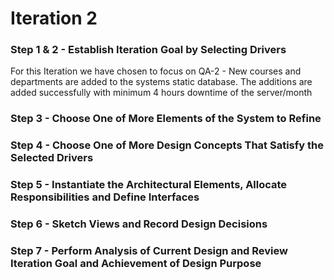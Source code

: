 # Iteration 2
### Step 1 & 2 - Establish Iteration Goal by Selecting Drivers
For this Iteration we have chosen to focus on QA-2 - New courses and departments are added to the systems static database. The additions are added successfully with minimum 4 hours downtime of the server/month
### Step 3 - Choose One of More Elements of the System to Refine
### Step 4 - Choose One of More Design Concepts That Satisfy the Selected Drivers
### Step 5 - Instantiate the Architectural Elements, Allocate Responsibilities and Define Interfaces
### Step 6 - Sketch Views and Record Design Decisions
### Step 7 - Perform Analysis of Current Design and Review Iteration Goal and Achievement of Design Purpose
